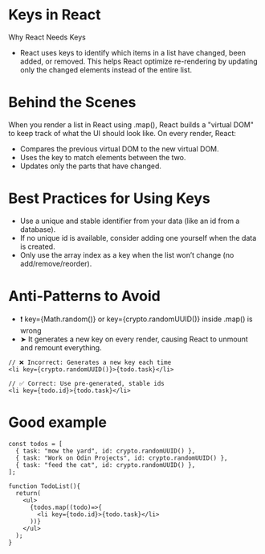 # Keys in React
Why React Needs Keys
- React uses keys to identify which items in a list have changed, been added, or removed. This helps React optimize re-rendering by updating only the changed elements instead of the entire list.

# Behind the Scenes
When you render a list in React using .map(), React builds a "virtual DOM" to keep track of what the UI should look like. On every render, React:

- Compares the previous virtual DOM to the new virtual DOM.
- Uses the key to match elements between the two.
- Updates only the parts that have changed.

# Best Practices for Using Keys
- Use a unique and stable identifier from your data (like an id from a database).
- If no unique id is available, consider adding one yourself when the data is created.
- Only use the array index as a key when the list won’t change (no add/remove/reorder).

# Anti-Patterns to Avoid
- ❗ key={Math.random()} or key={crypto.randomUUID()} inside .map() is wrong
- ➤ It generates a new key on every render, causing React to unmount and remount everything.
```
// ❌ Incorrect: Generates a new key each time
<li key={crypto.randomUUID()}>{todo.task}</li>

// ✅ Correct: Use pre-generated, stable ids
<li key={todo.id}>{todo.task}</li>
```
# Good example 
```
const todos = [
  { task: "mow the yard", id: crypto.randomUUID() },
  { task: "Work on Odin Projects", id: crypto.randomUUID() },
  { task: "feed the cat", id: crypto.randomUUID() },
];

function TodoList(){
  return(
    <ul>
      {todos.map((todo)=>{
        <li key={todo.id}>{todo.task}</li>
      ))}
    </ul>
  );
}
```
